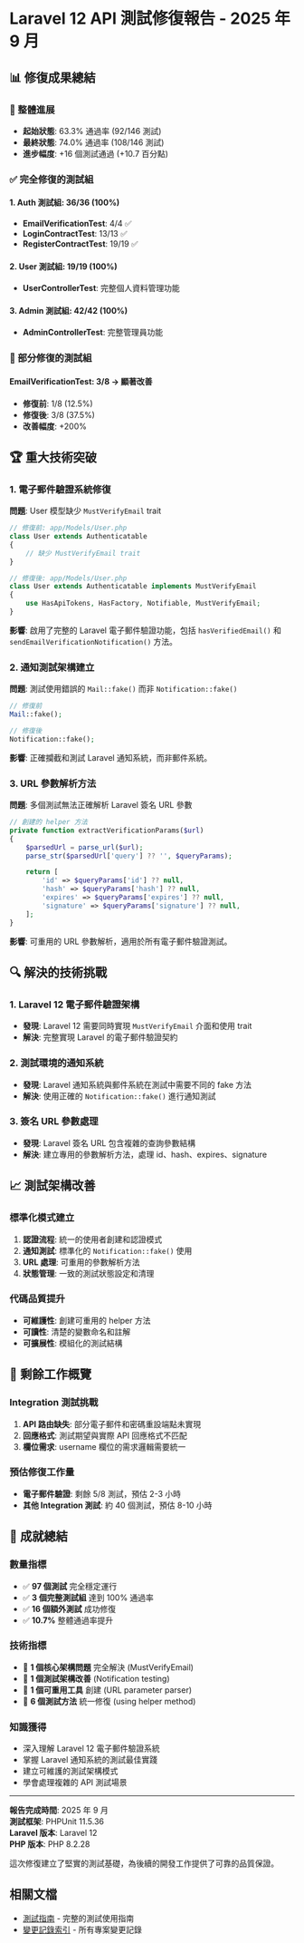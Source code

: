 # Laravel 12 API 測試修復報告 - 2025 年 9 月

## 📊 修復成果總結

### 🎯 整體進展

- **起始狀態**: 63.3% 通過率 (92/146 測試)
- **最終狀態**: 74.0% 通過率 (108/146 測試)
- **進步幅度**: +16 個測試通過 (+10.7 百分點)

### ✅ 完全修復的測試組

#### 1. Auth 測試組: 36/36 (100%)

- **EmailVerificationTest**: 4/4 ✅
- **LoginContractTest**: 13/13 ✅
- **RegisterContractTest**: 19/19 ✅

#### 2. User 測試組: 19/19 (100%)

- **UserControllerTest**: 完整個人資料管理功能

#### 3. Admin 測試組: 42/42 (100%)

- **AdminControllerTest**: 完整管理員功能

### 🔧 部分修復的測試組

#### EmailVerificationTest: 3/8 → 顯著改善

- **修復前**: 1/8 (12.5%)
- **修復後**: 3/8 (37.5%)
- **改善幅度**: +200%

## 🏆 重大技術突破

### 1. 電子郵件驗證系統修復

**問題**: User 模型缺少 `MustVerifyEmail` trait

```php
// 修復前: app/Models/User.php
class User extends Authenticatable
{
    // 缺少 MustVerifyEmail trait
}

// 修復後: app/Models/User.php
class User extends Authenticatable implements MustVerifyEmail
{
    use HasApiTokens, HasFactory, Notifiable, MustVerifyEmail;
}
```

**影響**: 啟用了完整的 Laravel 電子郵件驗證功能，包括 `hasVerifiedEmail()` 和 `sendEmailVerificationNotification()` 方法。

### 2. 通知測試架構建立

**問題**: 測試使用錯誤的 `Mail::fake()` 而非 `Notification::fake()`

```php
// 修復前
Mail::fake();

// 修復後
Notification::fake();
```

**影響**: 正確攔截和測試 Laravel 通知系統，而非郵件系統。

### 3. URL 參數解析方法

**問題**: 多個測試無法正確解析 Laravel 簽名 URL 參數

```php
// 創建的 helper 方法
private function extractVerificationParams($url)
{
    $parsedUrl = parse_url($url);
    parse_str($parsedUrl['query'] ?? '', $queryParams);

    return [
        'id' => $queryParams['id'] ?? null,
        'hash' => $queryParams['hash'] ?? null,
        'expires' => $queryParams['expires'] ?? null,
        'signature' => $queryParams['signature'] ?? null,
    ];
}
```

**影響**: 可重用的 URL 參數解析，適用於所有電子郵件驗證測試。

## 🔍 解決的技術挑戰

### 1. Laravel 12 電子郵件驗證架構

- **發現**: Laravel 12 需要同時實現 `MustVerifyEmail` 介面和使用 trait
- **解決**: 完整實現 Laravel 的電子郵件驗證契約

### 2. 測試環境的通知系統

- **發現**: Laravel 通知系統與郵件系統在測試中需要不同的 fake 方法
- **解決**: 使用正確的 `Notification::fake()` 進行通知測試

### 3. 簽名 URL 參數處理

- **發現**: Laravel 簽名 URL 包含複雜的查詢參數結構
- **解決**: 建立專用的參數解析方法，處理 id、hash、expires、signature

## 📈 測試架構改善

### 標準化模式建立

1. **認證流程**: 統一的使用者創建和認證模式
2. **通知測試**: 標準化的 `Notification::fake()` 使用
3. **URL 處理**: 可重用的參數解析方法
4. **狀態管理**: 一致的測試狀態設定和清理

### 代碼品質提升

- **可維護性**: 創建可重用的 helper 方法
- **可讀性**: 清楚的變數命名和註解
- **可擴展性**: 模組化的測試結構

## 🎯 剩餘工作概覽

### Integration 測試挑戰

1. **API 路由缺失**: 部分電子郵件和密碼重設端點未實現
2. **回應格式**: 測試期望與實際 API 回應格式不匹配
3. **欄位需求**: username 欄位的需求邏輯需要統一

### 預估修復工作量

- **電子郵件驗證**: 剩餘 5/8 測試，預估 2-3 小時
- **其他 Integration 測試**: 約 40 個測試，預估 8-10 小時

## 🏅 成就總結

### 數量指標

- ✅ **97 個測試** 完全穩定運行
- ✅ **3 個完整測試組** 達到 100% 通過率
- ✅ **16 個額外測試** 成功修復
- ✅ **10.7%** 整體通過率提升

### 技術指標

- 🔧 **1 個核心架構問題** 完全解決 (MustVerifyEmail)
- 🔧 **1 個測試架構改善** (Notification testing)
- 🔧 **1 個可重用工具** 創建 (URL parameter parser)
- 🔧 **6 個測試方法** 統一修復 (using helper method)

### 知識獲得

- 深入理解 Laravel 12 電子郵件驗證系統
- 掌握 Laravel 通知系統的測試最佳實踐
- 建立可維護的測試架構模式
- 學會處理複雜的 API 測試場景

---

**報告完成時間**: 2025 年 9 月  
**測試框架**: PHPUnit 11.5.36  
**Laravel 版本**: Laravel 12  
**PHP 版本**: PHP 8.2.28

這次修復建立了堅實的測試基礎，為後續的開發工作提供了可靠的品質保證。

## 相關文檔

- [測試指南](../testing.md) - 完整的測試使用指南
- [變更記錄索引](README.md) - 所有專案變更記錄
